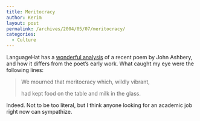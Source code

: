 ```yaml
---
title: Meritocracy
author: Kerim
layout: post
permalink: /archives/2004/05/07/meritocracy/
categories:
  - Culture
---
```

LanguageHat has a <a href="http://www.languagehat.com/archives/001320.php" onclick="_gaq.push(['_trackEvent', 'outbound-article', 'http://www.languagehat.com/archives/001320.php', 'wonderful analysis']);" >wonderful analysis</a> of a recent poem by John Ashbery, and how it differs from the poet&#8217;s early work. What caught my eye were the following lines:

> We mourned that meritocracy which, wildly vibrant,  
>   
> had kept food on the table and milk in the glass.

Indeed. Not to be too literal, but I think anyone looking for an academic job right now can sympathize.

